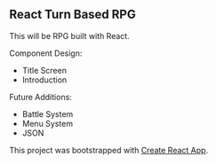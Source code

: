 ## React Turn Based RPG

This will be RPG built with React.

Component Design:

- Title Screen
- Introduction

Future Additions:

- Battle System
- Menu System
- JSON

This project was bootstrapped with [Create React App](https://github.com/facebook/create-react-app).